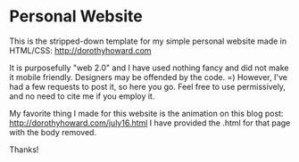 # Personal Website

This is the stripped-down template for my simple personal website made in HTML/CSS: http://dorothyhoward.com

It is purposefully "web 2.0" and I have used nothing fancy and did not make it mobile friendly. Designers may be offended by the code. =) However, I've had a few requests to post it, so here you go. Feel free to use permissively, and no need to cite me if you employ it.

My favorite thing I made for this website is the animation on this blog post: http://dorothyhoward.com/july16.html
I have provided the .html for that page with the body removed. 

Thanks!
